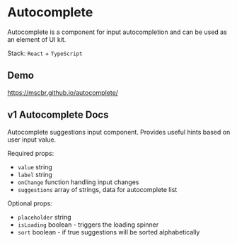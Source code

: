# Autocomplete

Autocomplete is a component for input autocompletion and can be used as an element of UI kit.

Stack: `React` + `TypeScript`

## Demo
https://mscbr.github.io/autocomplete/

## v1 Autocomplete Docs

Autocomplete suggestions input component. Provides useful hints based on user input value.

Required props:

- `value` string
- `label` string
- `onChange` function handling input changes
- `suggestions` array of strings, data for autocomplete list

Optional props:

- `placeholder` string
- `isLoading` boolean - triggers the loading spinner
- `sort` boolean - if true suggestions will be sorted alphabetically
